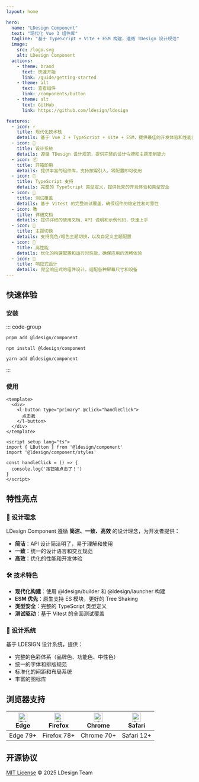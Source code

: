 ```yaml
---
layout: home

hero:
  name: "LDesign Component"
  text: "现代化 Vue 3 组件库"
  tagline: "基于 TypeScript + Vite + ESM 构建，遵循 TDesign 设计规范"
  image:
    src: /logo.svg
    alt: LDesign Component
  actions:
    - theme: brand
      text: 快速开始
      link: /guide/getting-started
    - theme: alt
      text: 查看组件
      link: /components/button
    - theme: alt
      text: GitHub
      link: https://github.com/ldesign/ldesign

features:
  - icon: ⚡️
    title: 现代化技术栈
    details: 基于 Vue 3 + TypeScript + Vite + ESM，提供最佳的开发体验和性能表现
  - icon: 🎨
    title: 设计系统
    details: 遵循 TDesign 设计规范，提供完整的设计令牌和主题定制能力
  - icon: 📦
    title: 开箱即用
    details: 提供丰富的组件库，支持按需引入，零配置即可使用
  - icon: 🔧
    title: TypeScript 支持
    details: 完整的 TypeScript 类型定义，提供优秀的开发体验和类型安全
  - icon: 🧪
    title: 测试覆盖
    details: 基于 Vitest 的完整测试覆盖，确保组件的稳定性和可靠性
  - icon: 📚
    title: 详细文档
    details: 提供详细的使用文档、API 说明和示例代码，快速上手
  - icon: 🌙
    title: 主题切换
    details: 支持亮色/暗色主题切换，以及自定义主题配置
  - icon: 🚀
    title: 高性能
    details: 优化的构建配置和运行时性能，确保应用的流畅体验
  - icon: 🔄
    title: 响应式设计
    details: 完全响应式的组件设计，适配各种屏幕尺寸和设备
---
```


## 快速体验

### 安装

::: code-group

```bash [pnpm]
pnpm add @ldesign/component
```

```bash [npm]
npm install @ldesign/component
```

```bash [yarn]
yarn add @ldesign/component
```

:::

### 使用

```vue
<template>
  <div>
    <l-button type="primary" @click="handleClick">
      点击我
    </l-button>
  </div>
</template>

<script setup lang="ts">
import { LButton } from '@ldesign/component'
import '@ldesign/component/styles'

const handleClick = () => {
  console.log('按钮被点击了！')
}
</script>
```

## 特性亮点

### 🎯 设计理念

LDesign Component 遵循 **简洁、一致、高效** 的设计理念，为开发者提供：

- **简洁**：API 设计简洁明了，易于理解和使用
- **一致**：统一的设计语言和交互规范
- **高效**：优化的性能和开发体验

### 🛠️ 技术特色

- **现代化构建**：使用 @ldesign/builder 和 @ldesign/launcher 构建
- **ESM 优先**：原生支持 ES 模块，更好的 Tree Shaking
- **类型安全**：完整的 TypeScript 类型定义
- **测试驱动**：基于 Vitest 的全面测试覆盖

### 🎨 设计系统

基于 LDESIGN 设计系统，提供：

- 完整的色彩体系（品牌色、功能色、中性色）
- 统一的字体和排版规范
- 标准化的间距和布局系统
- 丰富的图标库

## 浏览器支持

| [<img src="https://raw.githubusercontent.com/alrra/browser-logos/master/src/edge/edge_48x48.png" alt="Edge" width="24px" height="24px" />](http://godban.github.io/browsers-support-badges/)<br/>Edge | [<img src="https://raw.githubusercontent.com/alrra/browser-logos/master/src/firefox/firefox_48x48.png" alt="Firefox" width="24px" height="24px" />](http://godban.github.io/browsers-support-badges/)<br/>Firefox | [<img src="https://raw.githubusercontent.com/alrra/browser-logos/master/src/chrome/chrome_48x48.png" alt="Chrome" width="24px" height="24px" />](http://godban.github.io/browsers-support-badges/)<br/>Chrome | [<img src="https://raw.githubusercontent.com/alrra/browser-logos/master/src/safari/safari_48x48.png" alt="Safari" width="24px" height="24px" />](http://godban.github.io/browsers-support-badges/)<br/>Safari |
| --- | --- | --- | --- |
| Edge 79+ | Firefox 78+ | Chrome 70+ | Safari 12+ |

## 开源协议

[MIT License](https://github.com/ldesign/ldesign/blob/main/LICENSE) © 2025 LDesign Team
